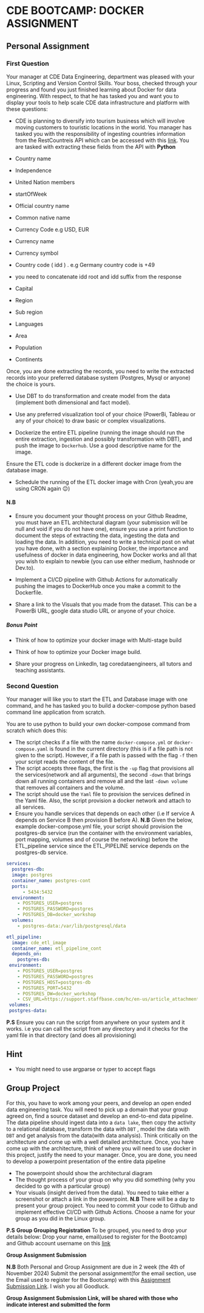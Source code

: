 # CDE BOOTCAMP: DOCKER ASSIGNMENT

## Personal Assignment

### First Question

Your manager at CDE Data Engineering, department was pleased with your Linux, Scripting and Version Control Skills. Your boss, checked through your progress and found you just finished learning about Docker for data engineering. With respect, to that he has tasked you and want you to display your tools to help scale CDE data infrastructure and platform with these questions:

- CDE is planning to diversify into tourism business which will involve moving customers to touristic locations in the world. You manager has tasked you with the responsibility of ingesting countries information from the RestCountreis API which can be accessed with this [link](https://restcountries.com/v3.1/all). You are tasked with extracting these fields from the API with **Python**

- Country name

- Independence

- United Nation members

- startOfWeek

- Official country name

- Common native name

- Currency Code e.g USD, EUR

- Currency name

- Currency symbol

- Country code ( idd ) . e.g Germany country code is +49

- you need to concatenate idd root and idd suffix from the response

- Capital

- Region

- Sub region

- Languages

- Area

- Population

- Continents

Once, you are done extracting the records, you need to write the extracted records into your preferred database system (Postgres, Mysql or anyone) the choice is yours.

- Use DBT to do transformation and create model from the data (implement both dimensional and fact model).

- Use any preferred visualization tool of your choice (PowerBi, Tableau or any of your choice) to draw basic or complex visualizations.

- Dockerize the entire ETL pipeline (running the image should run the entire extraction, ingestion and possibly transformation with DBT), and push the image to `Dockerhub`. Use a good descriptive name for the image.

Ensure the ETL code is dockerize in a different docker image from the database image.

- Schedule the running of the ETL docker image with Cron (yeah,you are using CRON again 😉)

  

#### N.B

- Ensure you document your thought process on your Github Readme, you must have an ETL architectural diagram (your submission will be null and void if you do not have one), ensure you use a print function to document the steps of extracting the data, ingesting the data and loading the data. In addition, you need to write a technical post on what you have done, with a section explaining Docker, the importance and usefulness of docker in data engineering, how Docker works and all that you wish to explain to newbie (you can use either medium, hashnode or Dev.to).

- Implement a CI/CD pipeline with Github Actions for automatically pushing the images to DockerHub once you make a commit to the Dockerfile.

- Share a link to the Visuals that you made from the dataset. This can be a PowerBi URL, google data studio URL or anyone of your choice.

##### Bonus Point

- Think of how to optimize your docker image with Multi-stage build

- Think of how to optimize your Docker image build.

- Share your progress on Linkedln, tag coredataengineers, all tutors and teaching assistants.

  

### Second Question

Your manager will like you to start the ETL and Database image with one command, and he has tasked you to build a docker-compose python based command line application from scratch.

You are to use python to build your own docker-compose command from scratch which does this:

- The script checks if a file with the name `docker-compose.yml` or `docker-compose.yaml` is found in the current directory (this is if a file path is not given to the script). However, if a file path is passed with the flag `-f` then your script reads the content of the file. 
- The script accepts three flags, the first is the `-up` flag that provisions all the services(network and all arguments), the second `-down` that brings down all running containers and remove all and the last `-down volume` that removes all containers and the volume. 
- The script should use the `Yaml` file to provision the services defined in the Yaml file. Also, the script provision a docker network and attach to all services. 
- Ensure you handle services that depends on each other (i.e If service A depends on Service B then provision B before A).
**N.B**
Given the below, example docker-compose.yml file, your script should provision the postgres-db service (run the container with the environment variables, port mapping, volumes and of course the networking) before the ETL_pipeline service since the ETL_PIPELINE service depends on the postgres-db service. 
```yml
services:
  postgres-db:	
  image: postgres
  container_name: postgres-cont
  ports:
	  - 5434:5432
  environment:
    - POSTGRES_USER=postgres
    - POSTGRES_PASSWORD=postgres
    - POSTGRES_DB=docker_workshop
  volumes:
    - postgres-data:/var/lib/postgresql/data

etl_pipeline:
  image: cde_etl_image
  container_name: etl_pipeline_cont
  depends_on:
    postgres-db:
 environment:
	- POSTGRES_USER=postgres
	- POSTGRES_PASSWORD=postgres
	- POSTGRES_HOST=postgres-db
	- POSTGRES_PORT=5432
	- POSTGRES_DW=docker_workshop
	- CSV_URL=https://support.staffbase.com/hc/en-us/article_attachments/360009197031/username.csv
 volumes:
 postgres-data:
```
 **P.S**
 Ensure you can run the script from anywhere on your system and it works. i.e you can call the script from any directory and it checks for the yaml file in that directory (and does all provisioning)

## Hint

- You might need to use argparse or typer to accept flags 
 
## Group Project
For this, you have to work among your peers, and develop an open ended data engineering task. You will need to pick up a domain that your group agreed on, find a source dataset and develop an end-to-end data pipeline. The data pipeline should ingest data into a `data lake`, then copy the activity to a relational database, transform the data with `DBT` , model the data with `DBT` and get analysis from the data(with data analysis). Think critically on the architecture and come up with a well detailed architecture. Once, you have come up with the architecture, think of where you will need to use docker in this project, justify the need to your manager. Once, you are done, you need to develop a powerpoint presentation of the entire data pipeline 
- The powerpoint should show the architectural diagram
- The thought process of your group on why you did something (why you decided to go with a particular group)
- Your visuals (insight derived from the data). You need to take either a screenshot or attach a link in the powerpoint.
**N.B**
There will be a day to present your group project. You need to commit your code to Github and implement effective CI/CD with Github Actions. 
Choose a name for your group as you did in the Linux group. 

**P.S**
**Group Grouping Registration**
To be grouped, you need to drop your details below:
Drop your name, email(used to register for the Bootcamp) and Github account username on this [link](https://docs.google.com/forms/d/1Xyhgf3xtKPgnOsSmNP75UJRf6NgmESK-OQF9jFttb1g/edit)

**Group Assignment Submission**

**N.B** 
	Both Personal and Group Assignment are due in 2 week (the 4th of 	November 2024)
	Submit the personal assignment(for the email section, use the Email used to register for the Bootcamp) with this [Assignment Submission Link](https://docs.google.com/forms/d/1ip_M2toHVgMt4oKPFWyI0T5OxuSEkx2VSftjOBh4nQU/edit). I wish you all Goodluck.


**Group Assignment Submission Link, will be shared with those who indicate interest and submitted the form**
